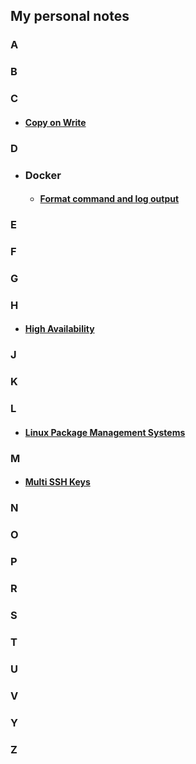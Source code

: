 ## My personal notes

### A
### B
### C
- #### [Copy on Write](copy-on-write.md)
### D
- ### Docker
    - #### [Format command and log output](format-command-and-log-output.md)
### E
### F
### G
### H
- #### [High Availability](high-availability.md)
### J
### K
### L
- #### [Linux Package Management Systems](package-management-systems.md)
### M
- #### [Multi SSH Keys](multi-ssh-keys.md)
### N
### O
### P
### R
### S
### T
### U
### V
### Y
### Z
